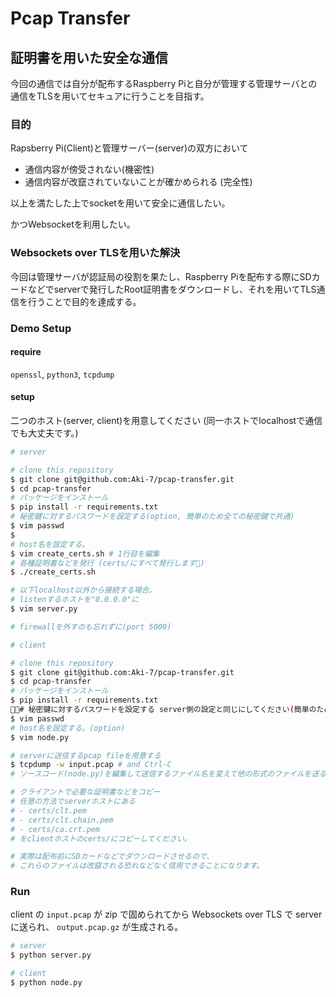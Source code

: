 # Pcap Transfer

## 証明書を用いた安全な通信

今回の通信では自分が配布するRaspberry Piと自分が管理する管理サーバとの通信をTLSを用いてセキュアに行うことを目指す。

### 目的

Rapsberry Pi(Client)と管理サーバー(server)の双方において

- 通信内容が傍受されない(機密性)
- 通信内容が改竄されていないことが確かめられる (完全性)

以上を満たした上でsocketを用いて安全に通信したい。

かつWebsocketを利用したい。

### Websockets over TLSを用いた解決

今回は管理サーバが認証局の役割を果たし、Raspberry Piを配布する際にSDカードなどでserverで発行したRoot証明書をダウンロードし、それを用いてTLS通信を行うことで目的を達成する。

### Demo Setup

#### require

`openssl`, `python3`, `tcpdump`

#### setup

二つのホスト(server, client)を用意してください
(同一ホストでlocalhostで通信でも大丈夫です。)

```sh
# server

# clone this repository
$ git clone git@github.com:Aki-7/pcap-transfer.git
$ cd pcap-transfer
# パッケージをインストール
$ pip install -r requirements.txt
# 秘密鍵に対するパスワードを設定する(option, 簡単のため全ての秘密鍵で共通)
$ vim passwd
$
# host名を設定する。
$ vim create_certs.sh # 1行目を編集
# 各種証明書などを発行 (certs/にすべて発行します)
$ ./create_certs.sh

# 以下localhost以外から接続する場合。
# listenするホストを"0.0.0.0"に
$ vim server.py

# firewallを外すのも忘れずに(port 5000)
```

```sh
# client

# clone this repository
$ git clone git@github.com:Aki-7/pcap-transfer.git
$ cd pcap-transfer
# パッケージをインストール
$ pip install -r requirements.txt
# 秘密鍵に対するパスワードを設定する server側の設定と同じにしてください(簡単のためです)
$ vim passwd
# host名を設定する。(option)
$ vim node.py

# serverに送信するpcap fileを用意する
$ tcpdump -w input.pcap # and Ctrl-C
# ソースコード(node.py)を編集して送信するファイル名を変えて他の形式のファイルを送ることもできます。

# クライアントで必要な証明書などをコピー
# 任意の方法でserverホストにある
# - certs/clt.pem
# - certs/clt.chain.pem
# - certs/ca.crt.pem
# をclientホストのcerts/にコピーしてください。

# 実際は配布前にSDカードなどでダウンロードさせるので、
# これらのファイルは改竄される恐れなどなく信用できることになります。
```

### Run

client の `input.pcap` が zip で固められてから Websockets over TLS で server に送られ、 `output.pcap.gz` が生成される。

```sh
# server
$ python server.py
```

```sh
# client
$ python node.py
```
